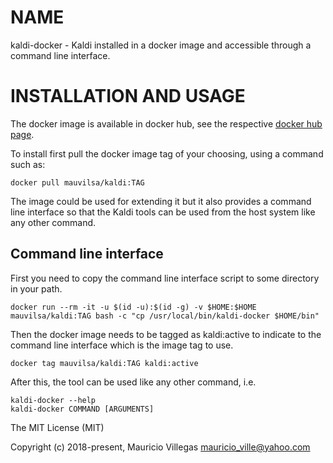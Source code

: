 # NAME

kaldi-docker - Kaldi installed in a docker image and accessible through a command line interface.

# INSTALLATION AND USAGE

The docker image is available in docker hub, see the respective [docker hub page](https://hub.docker.com/r/mauvilsa/kaldi/).

To install first pull the docker image tag of your choosing, using a command such as:

    docker pull mauvilsa/kaldi:TAG

The image could be used for extending it but it also provides a command line interface so that the Kaldi tools can be used from the host system like any other command.

## Command line interface

First you need to copy the command line interface script to some directory in your path.

    docker run --rm -it -u $(id -u):$(id -g) -v $HOME:$HOME mauvilsa/kaldi:TAG bash -c "cp /usr/local/bin/kaldi-docker $HOME/bin"

Then the docker image needs to be tagged as kaldi:active to indicate to the command line interface which is the image tag to use.

    docker tag mauvilsa/kaldi:TAG kaldi:active

After this, the tool can be used like any other command, i.e.

    kaldi-docker --help
    kaldi-docker COMMAND [ARGUMENTS]

The MIT License (MIT)

Copyright (c) 2018-present, Mauricio Villegas <mauricio_ville@yahoo.com>
